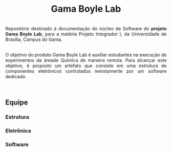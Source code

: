 # <center> Gama Boyle Lab

<br>

<div align="justify">Repositório destinado à documentação do núcleo de Software do <b>projeto Gama Boyle Lab</b>, para a matéria Projeto Integrador I, da Universidade de Brasília, Campus do Gama.
<br><br>

O objetivo do produto Gama Boyle Lab é auxiliar estudantes na execução de experimentos da áreade Química de maneira remota. Para alcançar este objetivo, é proposto um artefato que consiste em uma estrutura de componentes eletrônicos controlados remotamente por um software dedicado.

<br></div>

## Equipe

### Estrutura

### Eletrônica

### Software